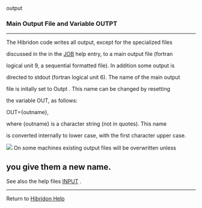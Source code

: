 output


###   Main Output File and Variable OUTPT


------------------------------


The Hibridon code writes all output, except for the specialized files

discussed in the in the  [JOB](files.html)   help entry, to a main output file (fortran

logical unit 9, a sequential formatted file).  In addition some output is

directed to  stdout  (fortran logical unit 6).  The name of the main output

file is initally set to  Outpt .  This name can be changed by resetting

the variable OUT, as follows:


OUT={outname},


where  {outname}  is a character string (not in quotes).  This name

is converted internally to lower case, with the first character upper case.


![](warningsmall.gif)  On some machines existing output files will be overwritten unless

you give them a new name.
------------------------------


See also the help files  [INPUT](input.html)  .


------------------------------


[](hibhelp.html) [](up_arrow.gif)   Return to  [Hibridon Help](hibhelp.html)
